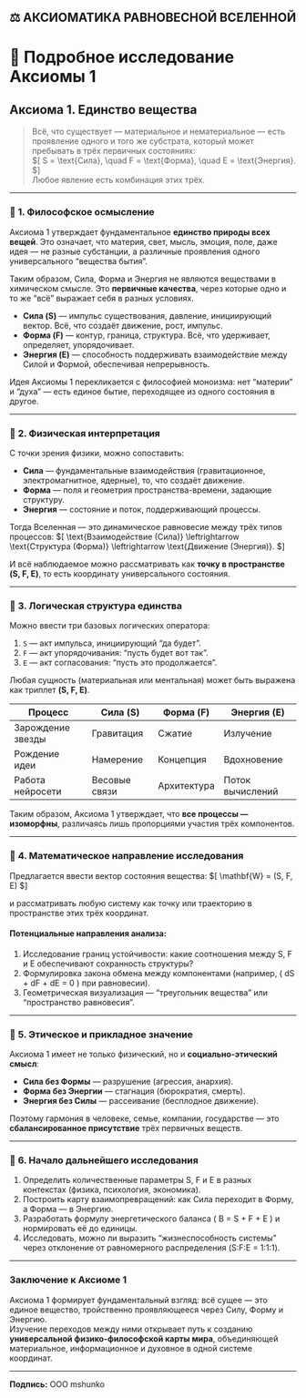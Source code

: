 ## ⚖️ АКСИОМАТИКА РАВНОВЕСНОЙ ВСЕЛЕННОЙ

# 📖 Подробное исследование Аксиомы 1

## **Аксиома 1. Единство вещества**

> Всё, что существует — материальное и нематериальное — есть проявление одного и того же субстрата, который может пребывать в трёх первичных состояниях:  
> \$[ S = \text{Сила}, \quad F = \text{Форма}, \quad E = \text{Энергия}. \$]  
> Любое явление есть комбинация этих трёх.

---

### 🔹 **1. Философское осмысление**

Аксиома 1 утверждает фундаментальное **единство природы всех вещей**. Это означает, что материя, свет, мысль, эмоция, поле, даже идея — не разные субстанции, а различные проявления одного универсального “вещества бытия”.  

Таким образом, Сила, Форма и Энергия не являются веществами в химическом смысле. Это **первичные качества**, через которые одно и то же “всё” выражает себя в разных условиях.

- **Сила (S)** — импульс существования, давление, инициирующий вектор. Всё, что создаёт движение, рост, импульс.  
- **Форма (F)** — контур, граница, структура. Всё, что удерживает, определяет, упорядочивает.  
- **Энергия (E)** — способность поддерживать взаимодействие между Силой и Формой, обеспечивая непрерывность.

Идея Аксиомы 1 перекликается с философией моноизма: нет “материи” и “духа” — есть единое бытие, переходящее из одного состояния в другое.

---

### 🔹 **2. Физическая интерпретация**

С точки зрения физики, можно сопоставить:

- **Сила** — фундаментальные взаимодействия (гравитационное, электромагнитное, ядерные), то, что создаёт движение.
- **Форма** — поля и геометрия пространства-времени, задающие структуру.
- **Энергия** — состояние и поток, поддерживающий процессы.

Тогда Вселенная — это динамическое равновесие между трёх типов процессов:
\$[
\text{Взаимодействие (Сила)} \leftrightarrow \text{Структура (Форма)} \leftrightarrow \text{Движение (Энергия)}.
\$]

И всё наблюдаемое можно рассматривать как **точку в пространстве (S, F, E)**, то есть координату универсального состояния.

---

### 🔹 **3. Логическая структура единства**

Можно ввести три базовых логических оператора:

1. `S` — акт импульса, инициирующий “да будет”.  
2. `F` — акт упорядочивания: “пусть будет вот так”.  
3. `E` — акт согласования: “пусть это продолжается”.

Любая сущность (материальная или ментальная) может быть выражена как триплет **(S, F, E)**.

| Процесс | Сила (S) | Форма (F) | Энергия (E) |
|----------|-----------|------------|--------------|
| Зарождение звезды | Гравитация | Сжатие | Излучение |
| Рождение идеи | Намерение | Концепция | Вдохновение |
| Работа нейросети | Весовые связи | Архитектура | Поток вычислений |

Таким образом, Аксиома 1 утверждает, что **все процессы — изоморфны**, различаясь лишь пропорциями участия трёх компонентов.

---

### 🔹 **4. Математическое направление исследования**

Предлагается ввести вектор состояния вещества:
\$[
\mathbf{W} = (S, F, E)
\$]

и рассматривать любую систему как точку или траекторию в пространстве этих трёх координат.

#### Потенциальные направления анализа:
1. Исследование границ устойчивости: какие соотношения между S, F и E обеспечивают сохранность структуры?
2. Формулировка закона обмена между компонентами (например, \( dS + dF + dE = 0 \) при равновесии).
3. Геометрическая визуализация — “треугольник вещества” или “пространство равновесия”.

---

### 🔹 **5. Этическое и прикладное значение**

Аксиома 1 имеет не только физический, но и **социально-этический смысл**:

- **Сила без Формы** — разрушение (агрессия, анархия).
- **Форма без Энергии** — стагнация (бюрократия, смерть).
- **Энергия без Силы** — рассеивание (бесплодное движение).

Поэтому гармония в человеке, семье, компании, государстве — это **сбалансированное присутствие** трёх первичных веществ.

---

### 🔹 **6. Начало дальнейшего исследования**

1. Определить количественные параметры S, F и E в разных контекстах (физика, психология, экономика).  
2. Построить карту взаимопревращений: как Сила переходит в Форму, а Форма — в Энергию.  
3. Разработать формулу энергетического баланса \( B = S + F + E \) и нормировать её до единицы.
4. Исследовать, можно ли выразить “жизнеспособность системы” через отклонение от равномерного распределения (S:F:E = 1:1:1).

---

### **Заключение к Аксиоме 1**
Аксиома 1 формирует фундаментальный взгляд: всё сущее — это единое вещество, тройственно проявляющееся через Силу, Форму и Энергию.  
Изучение переходов между ними открывает путь к созданию **универсальной физико-философской карты мира**, объединяющей материальное, информационное и духовное в одной системе координат.

---

**Подпись:** ООО mshunko
